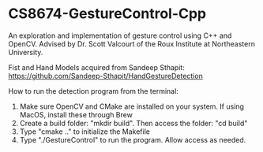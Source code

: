 # CS8674-GestureControl-Cpp
An exploration and implementation of gesture control using C++ and OpenCV. Advised by Dr. Scott Valcourt of the Roux Institute at Northeastern University.

Fist and Hand Models acquired from Sandeep Sthapit: https://github.com/Sandeep-Sthapit/HandGestureDetection

How to run the detection program from the terminal:
1. Make sure OpenCV and CMake are installed on your system. If using MacOS, install these through Brew
2. Create a build folder: "mkdir build". Then access the folder: "cd build"
3. Type "cmake .." to initialize the Makefile
4. Type "./GestureControl" to run the program. Allow access as needed.

